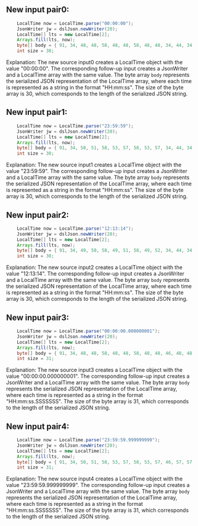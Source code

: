 ## New input pair0:
```java
    LocalTime now = LocalTime.parse("00:00:00");
    JsonWriter jw = dslJson.newWriter(20);
    LocalTime[] lts = new LocalTime[2];
    Arrays.fill(lts, now);
    byte[] body = { 91, 34, 48, 48, 58, 48, 48, 58, 48, 48, 34, 44, 34, 48, 48, 58, 48, 48, 58, 48, 48, 34, 93, 0, 0, 0, 0, 0, 0, 0, 0, 0 };
    int size = 30;
```
Explanation: The new source input0 creates a LocalTime object with the value "00:00:00". The corresponding follow-up input creates a JsonWriter and a LocalTime array with the same value. The byte array `body` represents the serialized JSON representation of the LocalTime array, where each time is represented as a string in the format "HH:mm:ss". The size of the byte array is 30, which corresponds to the length of the serialized JSON string.

## New input pair1:
```java
    LocalTime now = LocalTime.parse("23:59:59");
    JsonWriter jw = dslJson.newWriter(20);
    LocalTime[] lts = new LocalTime[2];
    Arrays.fill(lts, now);
    byte[] body = { 91, 34, 50, 51, 58, 53, 57, 58, 53, 57, 34, 44, 34, 50, 51, 58, 53, 57, 58, 53, 57, 34, 93, 0, 0, 0, 0, 0, 0, 0, 0, 0 };
    int size = 30;
```
Explanation: The new source input1 creates a LocalTime object with the value "23:59:59". The corresponding follow-up input creates a JsonWriter and a LocalTime array with the same value. The byte array `body` represents the serialized JSON representation of the LocalTime array, where each time is represented as a string in the format "HH:mm:ss". The size of the byte array is 30, which corresponds to the length of the serialized JSON string.

## New input pair2:
```java
    LocalTime now = LocalTime.parse("12:13:14");
    JsonWriter jw = dslJson.newWriter(20);
    LocalTime[] lts = new LocalTime[2];
    Arrays.fill(lts, now);
    byte[] body = { 91, 34, 49, 50, 58, 49, 51, 58, 49, 52, 34, 44, 34, 49, 50, 58, 49, 51, 58, 49, 52, 34, 93, 0, 0, 0, 0, 0, 0, 0, 0, 0 };
    int size = 30;
```
Explanation: The new source input2 creates a LocalTime object with the value "12:13:14". The corresponding follow-up input creates a JsonWriter and a LocalTime array with the same value. The byte array `body` represents the serialized JSON representation of the LocalTime array, where each time is represented as a string in the format "HH:mm:ss". The size of the byte array is 30, which corresponds to the length of the serialized JSON string.

## New input pair3:
```java
    LocalTime now = LocalTime.parse("00:00:00.000000001");
    JsonWriter jw = dslJson.newWriter(20);
    LocalTime[] lts = new LocalTime[2];
    Arrays.fill(lts, now);
    byte[] body = { 91, 34, 48, 48, 58, 48, 48, 58, 48, 48, 46, 48, 48, 48, 48, 48, 48, 48, 49, 34, 44, 34, 48, 48, 58, 48, 48, 58, 48, 48, 34, 93, 0, 0, 0, 0, 0, 0, 0, 0, 0 };
    int size = 31;
```
Explanation: The new source input3 creates a LocalTime object with the value "00:00:00.000000001". The corresponding follow-up input creates a JsonWriter and a LocalTime array with the same value. The byte array `body` represents the serialized JSON representation of the LocalTime array, where each time is represented as a string in the format "HH:mm:ss.SSSSSSS". The size of the byte array is 31, which corresponds to the length of the serialized JSON string.

## New input pair4:
```java
    LocalTime now = LocalTime.parse("23:59:59.999999999");
    JsonWriter jw = dslJson.newWriter(20);
    LocalTime[] lts = new LocalTime[2];
    Arrays.fill(lts, now);
    byte[] body = { 91, 34, 50, 51, 58, 53, 57, 58, 53, 57, 46, 57, 57, 57, 57, 57, 57, 57, 57, 34, 44, 34, 50, 51, 58, 53, 57, 58, 53, 57, 34, 93, 0, 0, 0, 0, 0, 0, 0, 0, 0 };
    int size = 31;
```
Explanation: The new source input4 creates a LocalTime object with the value "23:59:59.999999999". The corresponding follow-up input creates a JsonWriter and a LocalTime array with the same value. The byte array `body` represents the serialized JSON representation of the LocalTime array, where each time is represented as a string in the format "HH:mm:ss.SSSSSSS". The size of the byte array is 31, which corresponds to the length of the serialized JSON string.
